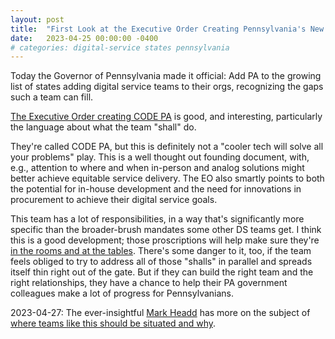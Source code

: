 ```yaml
---
layout: post
title:  "First Look at the Executive Order Creating Pennsylvania's New Digital Service Team"
date:   2023-04-25 00:00:00 -0400
# categories: digital-service states pennsylvania
---
```


Today the Governor of Pennsylvania made it official: Add PA to the growing list of states adding digital service teams to their orgs, recognizing the gaps such a team can fill.

[The Executive Order creating CODE PA](https://www.governor.pa.gov/wp-content/uploads/2023/04/20240425_EO-2023-08_Digital-Services_Final-Executed.pdf) is good, and interesting, particularly the language about what the team "shall" do.

<!--more-->

They're called CODE PA, but this is definitely not a "cooler tech will solve all your problems" play. This is a well thought out founding document, with, e.g., attention to where and when in-person and analog solutions might better achieve equitable service delivery. The EO also smartly points to both the potential for in-house development and the need for innovations in procurement to achieve their digital service goals.

This team has a lot of responsibilities, in a way that's significantly more specific than the broader-brush mandates some other DS teams get. I think this is a good development; those proscriptions will help make sure they're [in the rooms and at the tables](https://fedscoop.com/megan-smith-focuses-in-on-digital-government/). There's some danger to it, too, if the team feels obliged to try to address all of those "shalls" in parallel and spreads itself thin right out of the gate. But if they can build the right team and the right relationships, they have a chance to help their PA government colleagues make a lot of progress for Pennsylvanians.

2023-04-27: The ever-insightful [Mark Headd](https://mastodon.social/@mheadd) has more on the subject of [where teams like this should be situated and why](https://civic.io/2023/04/27/finding-a-home-for-your-digital-services-team/).
